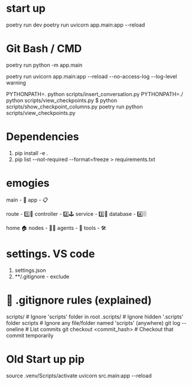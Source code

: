# start up
poetry run dev
poetry run uvicorn app.main:app --reload

# Git Bash / CMD
poetry run python -m app.main



poetry run uvicorn app.main:app --reload --no-access-log --log-level warning

PYTHONPATH=. python scripts/insert_conversation.py
PYTHONPATH=./ python scripts/view_checkpoints.py
$ python scripts/show_checkpoint_columns.py
poetry run python scripts/view_checkpoints.py



# Dependencies 
1. pip install -e .
2. pip list --not-required --format=freeze > requirements.txt



# emogies  
  
main - 🚀
app - 📋

route - 1️⃣🔀
controller - 2️⃣🕹️
service - 3️⃣🔧
database - 4️⃣🗄️

home 🏠
nodes - 🚦🧩
agents - 🤖
tools - 🛠️

# settings. VS code 
1. settings.json
2. **/.gitignore - exclude



# 📄 .gitignore rules (explained)
scripts/                      # Ignore 'scripts' folder in root
.scripts/                     # Ignore hidden '.scripts' folder
scripts                       # Ignore any file/folder named 'scripts' (anywhere)
git log --oneline             # List commits
git checkout <commit_hash>    # Checkout that commit temporarily

# Old Start up pip
source .venv/Scripts/activate
uvicorn src.main:app --reload